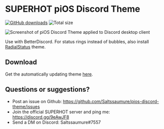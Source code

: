 # SUPERHOT piOS Discord Theme
[![GitHub downloads](https://img.shields.io/github/downloads/saltssaumure/pios-discord-theme/total?color=purple&label=GitHub%20downloads&style=flat-square)](https://github.com/Saltssaumure/pios-discord-theme/releases/latest "Latest release")
![Total size](https://img.shields.io/github/repo-size/saltssaumure/pios-discord-theme?style=flat-square "Total size")

![Screenshot of piOS Discord Theme applied to Discord desktop client](https://user-images.githubusercontent.com/29710355/123527529-72121600-d6d8-11eb-9580-da3987ee8398.png)

Use with BetterDiscord.
For status rings instead of bubbles, also install [RadialStatus](https://github.com/DiscordStyles/RadialStatus) theme.

## Download
Get the automatically updating theme [here](https://github.com/Saltssaumure/pios-discord-theme/releases/latest).

## Questions or suggestions?
- Post an issue on Github: https://github.com/Saltssaumure/pios-discord-theme/issues
- Join the official SUPERHOT server and ping me: https://discord.gg/9eAwJF8
- Send a DM on Discord: Saltssaumure#7557
